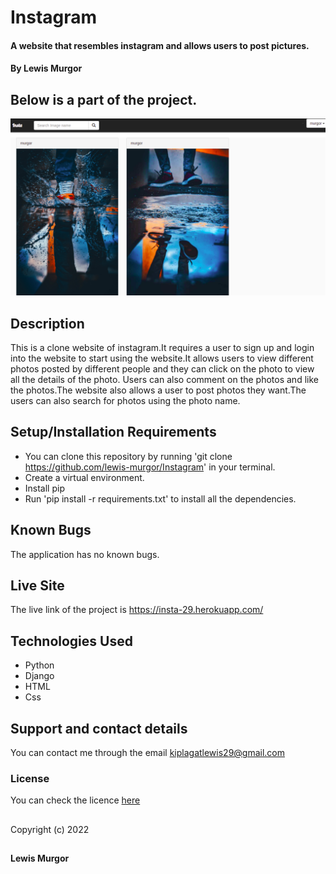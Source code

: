 # Instagram

#### A website that resembles instagram and allows users to post pictures.

#### By **Lewis Murgor**

## Below is a part of the project.
<img src="project.png">


## Description
This is a clone website of instagram.It requires a user to sign up and login into the website to start using the website.It allows users to view different photos posted by different people and they can click on the photo to view all the details of the photo. Users can also comment on the photos and like the photos.The website also allows a user to post photos they want.The users can also search for photos using the photo name.

## Setup/Installation Requirements
* You can clone this repository by running 'git clone https://github.com/lewis-murgor/Instagram' in your terminal.
* Create a virtual environment.
* Install pip
* Run 'pip install -r requirements.txt' to install all the dependencies.

## Known Bugs
The application has no known bugs.

## Live Site
The live link of the project is  https://insta-29.herokuapp.com/

## Technologies Used
* Python
* Django
* HTML
* Css

## Support and contact details
You can contact me through the email kiplagatlewis29@gmail.com
### License
You can check the licence [here](https://github.com/lewis-murgor/Instagram/blob/master/Licence)
##
Copyright (c) 2022 
##
**Lewis Murgor**